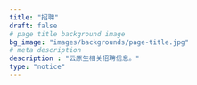 ```yaml
---
title: "招聘"
draft: false
# page title background image
bg_image: "images/backgrounds/page-title.jpg"
# meta description
description : "云原生相关招聘信息。"
type: "notice"
---
```

